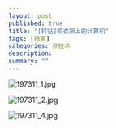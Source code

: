 ```yaml
---
layout: post
published: true
title: "[转贴]晾衣架上的计算机"
tags: [搞笑]
categories: 非技术    
description: 
summary: ""
---
```

![197311_1.jpg][]

![197311_2.jpg][]

![197311_4.jpg][]


[197311_1.jpg]: http://bbs1.jx163.com/Photo/2005-4-28/197311_1.jpg
[197311_2.jpg]: http://bbs1.jx163.com/Photo/2005-4-28/197311_2.jpg
[197311_4.jpg]: http://bbs1.jx163.com/Photo/2005-4-28/197311_4.jpg